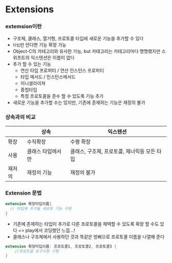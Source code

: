 # Extensions

### extemsion이란

* 구조체, 클래스, 열거형, 프로토콜 타입에 새로운 기능을 추가할 수 있다
* `타입`만 안다면 기능 확장 가능
* Object-C의 카테고리와 유사한 기능, but 카테고리는 카테고리마다 명명했지만 스위프트의 익스텐션은 이름이 없다
* 추가 할 수 있는 기능
   * 연산 타입 프로퍼티 / 연산 인스턴스 프로퍼티
   * 타입 메서드 / 인스턴스메서드
   * 이니셜라이져
   * 중첩타입
   * 특정 프로토콜을 준수 할 수 있도록 기능 추가
* 새로운 기능을 추가할 수는 있지만, 기존에 존재하는 기능은 재정의 불가



### 상속과의 비교

|        | 상속              | 익스텐션                                     |
| ------ | ----------------- | -------------------------------------------- |
| 확장   | 수직확장          | 수평 확장                                    |
| 사용   | 클래스 타입에서만 | 클래스, 구조체, 프로토콜, 제너릭등 모든 타입 |
| 재저의 | 재정의 기능       | 재정의 불가                                  |



### Extension 문법

```swift
extension 확장타입이름{
  // 타입에 추가될 새로운 기능 구현
}
```

* 기존에 존재하는 타입이 추가로 다른 프로토콜을 채택할 수 있도록 확장 할 수도 있다 => play에서 코딩했던 느낌...!
* 클래스나 구조체에서 사용하던 것과 똑같은 방뻐으로 프로토콜 이름을 나열해 준다

```swift
extension 확장타입이름: 프로토콜1, 프로토콜2, 프로토콜3 {
	//프로토콜 요구사항 구현
}
```

